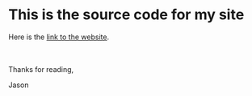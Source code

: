 # This is the source code for my site 

Here is the <a href="https://1999jasontang.github.io" target="_blank">link to the website</a>.

<br></br>
Thanks for reading,

Jason

